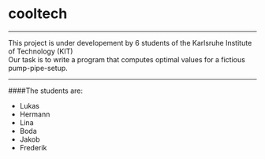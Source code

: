# cooltech

---

This project is under developement by 6 students of the Karlsruhe Institute of Technology (KIT)  
Our task is to write a program that computes optimal values for a fictious pump-pipe-setup.

---

####The students are:

 * Lukas
 * Hermann
 * Lina
 * Boda
 * Jakob
 * Frederik

